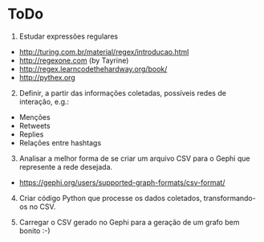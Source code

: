# ToDo

1. Estudar expressões regulares

  * http://turing.com.br/material/regex/introducao.html
  * http://regexone.com (by Tayrine)
  * http://regex.learncodethehardway.org/book/
  * http://pythex.org

2. Definir, a partir das informações coletadas, possíveis redes de interação, e.g.:

  * Menções
  * Retweets
  * Replies
  * Relações entre hashtags

3. Analisar a melhor forma de se criar um arquivo CSV para o Gephi que represente a rede desejada.

  * https://gephi.org/users/supported-graph-formats/csv-format/

4. Criar código Python que processe os dados coletados, transformando-os no CSV.

5. Carregar o CSV gerado no Gephi para a geração de um grafo bem bonito :-)